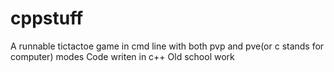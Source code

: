 # cppstuff
A runnable tictactoe game in cmd line with both pvp and pve(or c stands for computer) modes
Code writen in c++
Old school work
